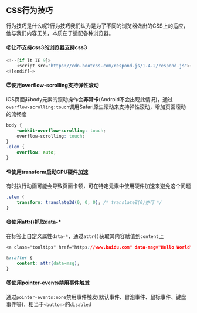 ## CSS行为技巧

行为技巧是什么呢?行为技巧我们认为是为了不同的浏览器做出的CSS上的适应，他与我们内容无关，本质在于适配各种浏览器。

#### :open_mouth:让不支持css3的浏览器支持css3

```javascript
<!--[if lt IE 9]>
    <script src="https://cdn.bootcss.com/respond.js/1.4.2/respond.js"></script>
<![endif]—>
```



#### :innocent:使用overflow-scrolling支持弹性滚动
iOS页面非body元素的滚动操作会**非常卡**(Android不会出现此情况)，通过`overflow-scrolling:touch`调用Safari原生滚动来支持弹性滚动，增加页面滚动的流畅度

```css
body {
    -webkit-overflow-scrolling: touch;
    overflow-scrolling: touch;
}
.elem {
    overflow: auto;
}
```

#### :cupid:使用transform启动GPU硬件加速
有时执行动画可能会导致页面卡顿，可在特定元素中使用硬件加速来避免这个问题

```css
.elem {
    transform: translate3d(0, 0, 0); /* translateZ(0)亦可 */
}
```

#### :mask:使用attr()抓取data-*
在标签上自定义属性`data-*`，通过`attr()`获取其内容赋值到`content`上


```css
<a class="tooltips" href="https://www.baidu.com" data-msg="Hello World">提示框</a>

&::after {
	content: attr(data-msg);
}
```

#### :smiling_imp:使用pointer-events禁用事件触发
通过`pointer-events:none`禁用事件触发(默认事件、冒泡事件、鼠标事件、键盘事件等)，相当于`<button>`的`disabled`

